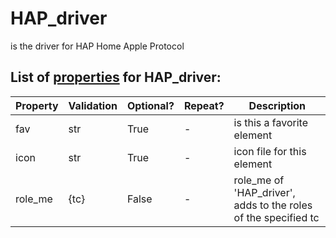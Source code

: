 <!--s_name-->
# HAP_driver

<!--e_name-->

<!--s_role-->
<!--e_role-->

<!--s_descr-->
is the driver for HAP Home Apple Protocol

<!--e_descr-->

<!--s_tbl-->
## List of [properties](Properties.md) for __HAP_driver__:

  | Property | Validation | Optional? | Repeat? | Description |
  | --- | --- | --- | --- | --- |
  | fav | str | True | - | is this a favorite element | 
  | icon | str | True | - | icon file for this element | 
  | role_me | {tc} | False | - | role_me of 'HAP_driver', adds <hap> to the roles of the specified tc | 
<!--e_tbl-->

